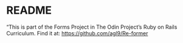 # README

 “This is part of the Forms Project in The Odin Project’s Ruby on Rails 
Curriculum. Find it at: https://github.com/agl9/Re-former 